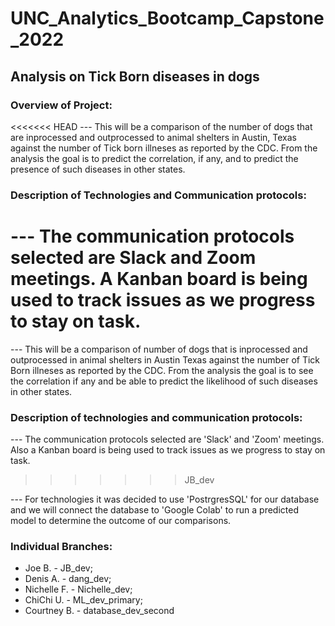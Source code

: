# UNC_Analytics_Bootcamp_Capstone_2022

## Analysis on Tick Born diseases in dogs

### Overview of Project:
<<<<<<< HEAD
--- This will be a comparison of the number of dogs that are inprocessed and outprocessed to animal shelters in Austin, Texas against the number of Tick born illneses as reported by the CDC. From the analysis the goal is to predict the correlation, if any, and to predict the presence of such diseases in other states.

### Description of Technologies and Communication protocols:
--- The communication protocols selected are Slack and Zoom meetings. A Kanban board is being used to track issues as we progress to stay on task. 
=======
--- This will be a comparison of number of dogs that is inprocessed and outprocessed in animal shelters in Austin Texas against the number of Tick Born illneses as reported by the CDC. From the analysis the goal is to see the correlation if any and be able to predict the likelihood of such diseases in other states.

### Description of technologies and communication protocols:
--- The communication protocols selected are 'Slack' and 'Zoom' meetings. Also a Kanban board is being used to track issues as we progress to stay on task. 
>>>>>>> JB_dev

--- For technologies it was decided to use 'PostrgresSQL' for our database and we will connect the database to 'Google Colab' to run a predicted model to determine the outcome of our comparisons.

### Individual Branches:
- Joe B. - JB_dev;
- Denis A. - dang_dev; 
- Nichelle F. - Nichelle_dev; 
- ChiChi U. - ML_dev_primary; 
- Courtney B. - database_dev_second
